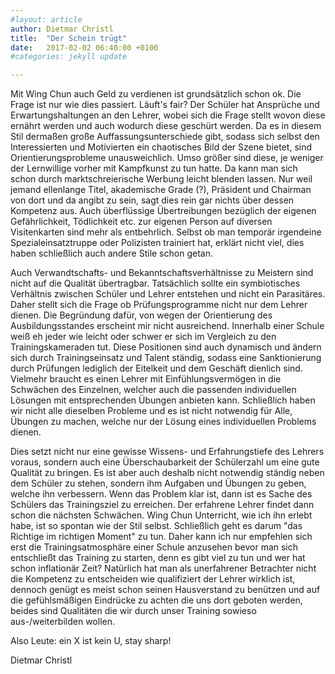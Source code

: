 ```yaml
---
#layout: article
author: Dietmar Christl
title:  "Der Schein trügt"
date:   2017-02-02 06:40:00 +0100
#categories: jekyll update

---
```

Mit Wing Chun auch Geld zu verdienen ist grundsätzlich schon ok. Die Frage ist nur wie dies passiert. Läuft's fair? Der Schüler hat Ansprüche und Erwartungshaltungen an den Lehrer, wobei sich die Frage stellt wovon diese ernährt werden und auch wodurch diese geschürt werden. Da es in diesem Stil dermaßen große Auffassungsunterschiede gibt, sodass sich selbst den Interessierten und Motivierten ein chaotisches Bild der Szene bietet, sind Orientierungsprobleme unausweichlich. Umso größer sind diese, je weniger der Lernwillige vorher mit Kampfkunst zu tun hatte. Da kann man sich schon durch marktschreierische Werbung leicht blenden lassen. Nur weil jemand ellenlange Titel, akademische Grade (?), Präsident und Chairman von dort und da angibt zu sein, sagt dies rein gar nichts über dessen Kompetenz aus. Auch überflüssige Übertreibungen bezüglich der eigenen Gefährlichkeit, Tödlichkeit etc. zur eigenen Person auf diversen Visitenkarten sind mehr als entbehrlich. Selbst ob man temporär irgendeine Spezialeinsatztruppe oder Polizisten trainiert hat, erklärt nicht viel, dies haben schließlich auch andere Stile schon getan.

Auch Verwandtschafts- und Bekanntschaftsverhältnisse zu Meistern sind nicht auf die Qualität übertragbar. Tatsächlich sollte ein symbiotisches Verhältnis zwischen Schüler und Lehrer entstehen und nicht ein Parasitäres. Daher stellt sich die Frage ob Prüfungsprogramme nicht nur dem Lehrer dienen. Die Begründung dafür, von wegen der Orientierung des Ausbildungsstandes erscheint mir nicht ausreichend. Innerhalb einer Schule weiß eh jeder wie leicht oder schwer er sich im Vergleich zu den Trainingskameraden tut. Diese Positionen sind auch dynamisch und ändern sich durch Trainingseinsatz und Talent ständig, sodass eine Sanktionierung durch Prüfungen lediglich der Eitelkeit und dem Geschäft dienlich sind. Vielmehr braucht es einen Lehrer mit Einfühlungsvermögen in die Schwächen des Einzelnen, welcher auch die passenden individuellen Lösungen mit entsprechenden Übungen anbieten kann. Schließlich haben wir nicht alle dieselben Probleme und es ist nicht notwendig für Alle, Übungen zu machen, welche nur der Lösung eines individuellen Problems dienen.

Dies setzt nicht nur eine gewisse Wissens- und Erfahrungstiefe des Lehrers voraus, sondern auch eine Überschaubarkeit der Schülerzahl um eine gute Qualität zu bringen. Es ist aber auch deshalb nicht notwendig ständig neben dem Schüler zu stehen, sondern ihm Aufgaben und Übungen zu geben, welche ihn verbessern. Wenn das Problem klar ist, dann ist es Sache des Schülers das Trainingsziel zu erreichen. Der erfahrene Lehrer findet dann schon die nächsten Schwächen. Wing Chun Unterricht, wie ich ihn erlebt habe, ist so spontan wie der Stil selbst. Schließlich geht es darum "das Richtige im richtigen Moment" zu tun. Daher kann ich nur empfehlen sich erst die Trainingsatmosphäre einer Schule anzusehen bevor man sich entschließt das Training zu starten, denn es gibt viel zu tun und wer hat schon inflationär Zeit? Natürlich hat man als unerfahrener Betrachter nicht die Kompetenz zu entscheiden wie qualifiziert der Lehrer wirklich ist, dennoch genügt es meist schon seinen Hausverstand zu benützen und auf die gefühlsmäßigen Eindrücke zu achten die uns dort geboten werden, beides sind Qualitäten die wir durch unser Training sowieso aus-/weiterbilden wollen. 

Also Leute: ein X ist kein U, stay sharp!

Dietmar Christl
